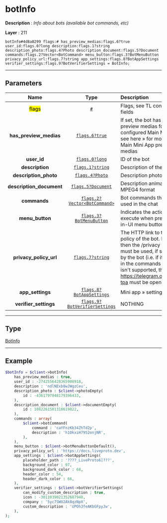 # botInfo

**Description** : *Info about bots (available bot commands, etc)*

**Layer** : 211

```tl
botInfo#4d8a0299 flags:# has_preview_medias:flags.6?true user_id:flags.0?long description:flags.1?string description_photo:flags.4?Photo description_document:flags.5?Document commands:flags.2?Vector<BotCommand> menu_button:flags.3?BotMenuButton privacy_policy_url:flags.7?string app_settings:flags.8?BotAppSettings verifier_settings:flags.9?BotVerifierSettings = BotInfo;
```

---

## Parameters

| Name | Type | Description |
| :---: | :---: | :--- |
| <mark>flags</mark> | [`#`](type/#) | Flags, see TL conditional fields |
| **has_preview_medias** | [`flags.6?true`](type/true) | If set, the bot has some preview medias for the configured Main Mini App, see here » for more info on Main Mini App preview medias |
| **user_id** | [`flags.0?long`](type/long) | ID of the bot |
| **description** | [`flags.1?string`](type/string) | Description of the bot |
| **description_photo** | [`flags.4?Photo`](type/Photo) | Description photo |
| **description_document** | [`flags.5?Document`](type/Document) | Description animation in MPEG4 format |
| **commands** | [`flags.2?Vector<BotCommand>`](type/BotCommand) | Bot commands that can be used in the chat |
| **menu_button** | [`flags.3?BotMenuButton`](type/BotMenuButton) | Indicates the action to execute when pressing the in-UI menu button for bots |
| **privacy_policy_url** | [`flags.7?string`](type/string) | The HTTP link to the privacy policy of the bot. If not set, then the /privacy command must be used, if supported by the bot (i.e. if it's present in the commands vector). If it isn't supported, then https://telegram.org/privacy-tpa must be opened, instead |
| **app_settings** | [`flags.8?BotAppSettings`](type/BotAppSettings) | Mini app » settings |
| **verifier_settings** | [`flags.9?BotVerifierSettings`](type/BotVerifierSettings) | NOTHING |

---

## Type

[BotInfo](type/BotInfo)

---

## Example

```php
$botInfo = $client->botInfo(
	has_preview_medias : true,
	user_id : -2742556428365908918,
	description : 'ndlNExb8wJWgzCeu',
	description_photo : $client->photoEmpty(
		id : -4361797048179396433,
	),
	description_document : $client->documentEmpty(
		id : 1082261501318619822,
	),
	commands : array(
		$client->botCommand(
			command : 'caYFnzKb34ZhTd2p',
			description : 'h1OkxiH7952onjNR',
		),
	),
	menu_button : $client->botMenuButtonDefault(),
	privacy_policy_url : 'https://docs.liveproto.dev',
	app_settings : $client->botAppSettings(
		placeholder_path : '????_LiveProto6]???',
		background_color : 97,
		background_dark_color : 68,
		header_color : 54,
		header_dark_color : 66,
	),
	verifier_settings : $client->botVerifierSettings(
		can_modify_custom_description : true,
		icon : -3011039021352687948,
		company : '5yc7SWU2Ak8qzNpX',
		custom_description : 'UPOh3feAKbGFpyJw',
	),
);
```